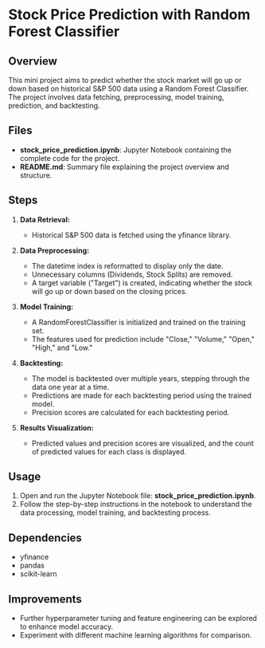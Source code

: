 # Stock Price Prediction with Random Forest Classifier

## Overview

This mini project aims to predict whether the stock market will go up or down based on historical S&P 500 data using a Random Forest Classifier. The project involves data fetching, preprocessing, model training, prediction, and backtesting.

## Files

- **stock_price_prediction.ipynb**: Jupyter Notebook containing the complete code for the project.
- **README.md**: Summary file explaining the project overview and structure.

## Steps

1. **Data Retrieval:**
   - Historical S&P 500 data is fetched using the yfinance library.

2. **Data Preprocessing:**
   - The datetime index is reformatted to display only the date.
   - Unnecessary columns (Dividends, Stock Splits) are removed.
   - A target variable ("Target") is created, indicating whether the stock will go up or down based on the closing prices.

3. **Model Training:**
   - A RandomForestClassifier is initialized and trained on the training set.
   - The features used for prediction include "Close," "Volume," "Open," "High," and "Low."

4. **Backtesting:**
   - The model is backtested over multiple years, stepping through the data one year at a time.
   - Predictions are made for each backtesting period using the trained model.
   - Precision scores are calculated for each backtesting period.

5. **Results Visualization:**
   - Predicted values and precision scores are visualized, and the count of predicted values for each class is displayed.

## Usage

1. Open and run the Jupyter Notebook file: **stock_price_prediction.ipynb**.
2. Follow the step-by-step instructions in the notebook to understand the data processing, model training, and backtesting process.

## Dependencies

- yfinance
- pandas
- scikit-learn

## Improvements

- Further hyperparameter tuning and feature engineering can be explored to enhance model accuracy.
- Experiment with different machine learning algorithms for comparison.
